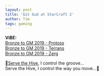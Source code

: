 ```yaml
---
layout: post
title: 'Git Gud at StarCraft 2'
author: Tim
tags: gaming
---
```


**ViBE:**  
[Bronze to GM 2019 - Protoss](https://www.youtube.com/playlist?list=PLFeZeom2b4Dm_PXPREvPRAJVa6dijv0FF)  
[Bronze to GM 2019 - Terrans](https://www.youtube.com/playlist?list=PLFeZeom2b4DmHduNHeFj-6PfoasuSQn3P)  
[Bronze to GM 2019 - Zerg](https://www.youtube.com/playlist?list=PLFeZeom2b4Dlt63qmkPO8hCencx-rE8xr)  

&#127925;[Serve the Hive](https://www.youtube.com/watch?v=o7XV9fRAhu0), I control the groove...  
Serve the Hive, I control the way you move...&#127925;  